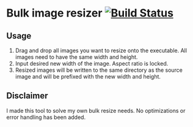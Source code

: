 
# Bulk image resizer [![Build Status](https://travis-ci.com/mattiasbrand/bulk-image-resizer.svg?branch=master)](https://travis-ci.org/image-rs/image)

## Usage

1. Drag and drop all images you want to resize onto the executable. All images need to have the same width and height. 
2. Input desired new width of the image. Aspect ratio is locked.
3. Resized images will be written to the same directory as the source image and will be prefixed with the new width and height.

## Disclaimer

I made this tool to solve my own bulk resize needs. No optimizations or error handling has been added.